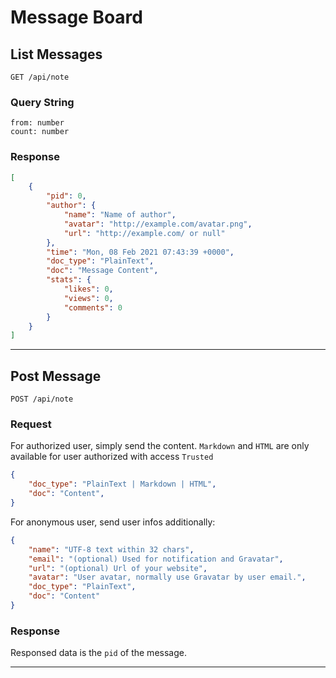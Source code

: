 # Message Board

## List Messages
`GET /api/note`

### Query String
```
from: number
count: number
```

### Response
```json
[
    {
        "pid": 0,
        "author": {
            "name": "Name of author",
            "avatar": "http://example.com/avatar.png",
            "url": "http://example.com/ or null"
        },
        "time": "Mon, 08 Feb 2021 07:43:39 +0000",
        "doc_type": "PlainText",
        "doc": "Message Content",
        "stats": {
            "likes": 0,
            "views": 0,
            "comments": 0
        }
    }
]
```

--------

## Post Message
`POST /api/note`

### Request

For authorized user, simply send the content. `Markdown` and `HTML` are only available for user authorized with access `Trusted`
```json
{
    "doc_type": "PlainText | Markdown | HTML",
    "doc": "Content",
}
```

For anonymous user, send user infos additionally:
```json
{
    "name": "UTF-8 text within 32 chars",
    "email": "(optional) Used for notification and Gravatar",
    "url": "(optional) Url of your website",
    "avatar": "User avatar, normally use Gravatar by user email.",
    "doc_type": "PlainText",
    "doc": "Content"
}
```

### Response
Responsed data is the `pid` of the message.

--------

